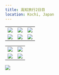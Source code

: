 ```yaml
---
title: 高知旅行2日目
location: Kochi, Japan
---
```


<table>
  <tr>
    <td><img class="top" src="https://photos.apkas.net/medium/202504/20250411-G3000334.webp" /></td>
    <td><img class="top" src="https://photos.apkas.net/medium/202504/20250411-G3000336.webp" /></td>
    <td><img class="top" src="https://photos.apkas.net/medium/202504/20250411-G3000348.webp" /></td>
  </tr>
  <tr>
    <td><img class="bottom" src="https://photos.apkas.net/medium/202504/20250411-G3000353.webp" /></td>
    <td><img class="bottom" src="https://photos.apkas.net/medium/202504/20250411-G3000354.webp" /></td>
    <td><img class="bottom" src="https://photos.apkas.net/medium/202504/20250411-G3000358.webp" /></td>
  </tr>
</table>

<table>
  <tr>
    <td><img class="top" src="https://photos.apkas.net/medium/202504/20250411-G3000383.webp" /></td>
    <td><img class="top" src="https://photos.apkas.net/medium/202504/20250411-G3000384.webp" /></td>
  </tr>
  <tr>
    <td><img class="bottom" src="https://photos.apkas.net/medium/202504/20250411-G3000387.webp" /></td>
    <td><img class="bottom" src="https://photos.apkas.net/medium/202504/20250411-G3000391.webp" /></td>
  </tr>
</table>

![](https://photos.apkas.net/medium/202504/20250411-G3000398.webp)
